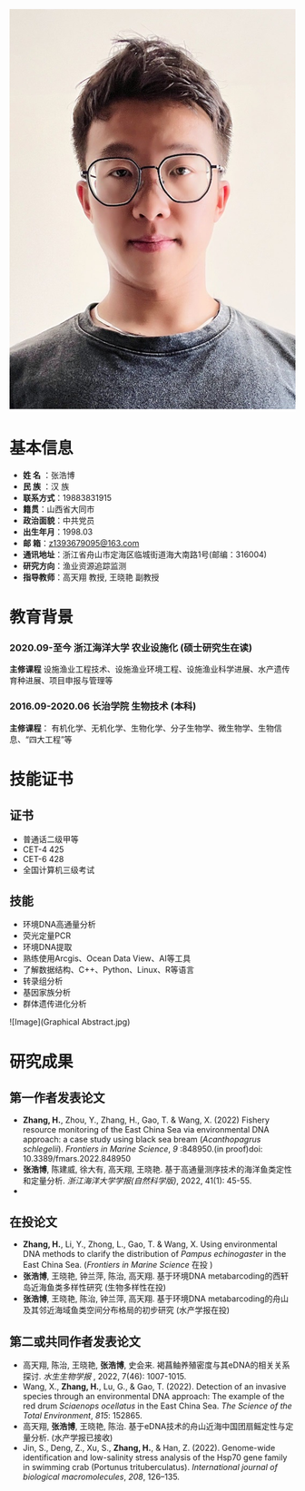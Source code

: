 
![Image](my.jpg)

# 基本信息
- **姓 名** ：张浩博
- **民 族** ：汉 族
- **联系方式**：19883831915
- **籍贯**：山西省大同市
- **政治面貌**：中共党员
- **出生年月**：1998.03
- **邮 箱**：z1393679095@163.com
- **通讯地址**：浙江省舟山市定海区临城街道海大南路1号(邮编：316004)
- **研究方向**：渔业资源追踪监测
- **指导教师**：高天翔 教授, 王晓艳 副教授


# 教育背景
### 2020.09-至今 浙江海洋大学 农业设施化  (硕士研究生在读)
**主修课程**
设施渔业工程技术、设施渔业环境工程、设施渔业科学进展、水产遗传育种进展、项目申报与管理等
### 2016.09-2020.06 长治学院 生物技术 (本科)
**主修课程**：
有机化学、无机化学、生物化学、分子生物学、微生物学、生物信息、“四大工程”等

# 技能证书
## 证书
- 普通话二级甲等
- CET-4 425
- CET-6 428
- 全国计算机三级考试
##  技能
- 环境DNA高通量分析
- 荧光定量PCR
- 环境DNA提取
- 熟练使用Arcgis、Ocean Data View、AI等工具
- 了解数据结构、C++、Python、Linux、R等语言
- 转录组分析
- 基因家族分析
- 群体遗传进化分析


![Image](Graphical Abstract.jpg)
# 研究成果
## 第一作者发表论文
- **Zhang, H.**, Zhou, Y., Zhang, H., Gao, T. & Wang, X. (2022) Fishery resource monitoring of the East China Sea via environmental DNA approach: a case study using black sea bream (_Acanthopagrus schlegelii_). _Frontiers in Marine Science_,  _9_ :848950.(in proof)doi: 10.3389/fmars.2022.848950
- **张浩博**, 陈建威, 徐大有, 高天翔, 王晓艳. 基于高通量测序技术的海洋鱼类定性和定量分析. _浙江海洋大学学报(自然科学版)_, 2022, 41(1): 45-55.
- 
## 在投论文
- **Zhang, H.**, Li, Y., Zhong, L., Gao, T. & Wang, X. Using environmental DNA methods to clarify the distribution of _Pampus echinogaster_ in the East China Sea. (_Frontiers in Marine Science_ 在投 )
- **张浩博**, 王晓艳, 钟兰萍, 陈治, 高天翔. 基于环境DNA metabarcoding的西轩岛近海鱼类多样性研究 (生物多样性在投)
- **张浩博**, 王晓艳, 陈治, 钟兰萍, 高天翔. 基于环境DNA metabarcoding的舟山及其邻近海域鱼类空间分布格局的初步研究 (水产学报在投)

## 第二或共同作者发表论文
- 高天翔, 陈治, 王晓艳, **张浩博**, 史会来. 褐菖鲉养殖密度与其eDNA的相关关系探讨. _水生生物学报_ , 2022, 7(46): 1007-1015. 
- Wang, X., **Zhang, H.**, Lu, G., & Gao, T. (2022). Detection of an invasive species through an environmental DNA approach: The example of the red drum _Sciaenops ocellatus_ in the East China Sea. _The Science of the Total Environment_, _815_: 152865.
- 高天翔, **张浩博**, 王晓艳, 陈治. 基于eDNA技术的舟山近海中国团扇鳐定性与定量分析. (水产学报已接收)
- Jin, S., Deng, Z., Xu, S., **Zhang, H.**, & Han, Z. (2022). Genome-wide identification and low-salinity stress analysis of the Hsp70 gene family in swimming crab (Portunus trituberculatus). _International journal of biological macromolecules_, _208_, 126–135.

